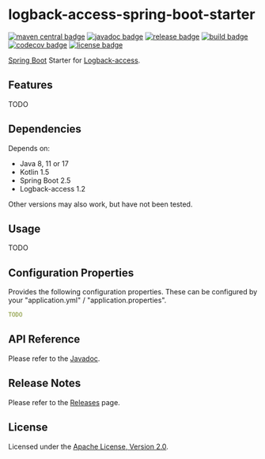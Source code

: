 # logback-access-spring-boot-starter

[![maven central badge]][maven central]
[![javadoc badge]][javadoc]
[![release badge]][release]
[![build badge]][build]
[![codecov badge]][codecov]
[![license badge]][license]

[maven central]: https://maven-badges.herokuapp.com/maven-central/dev.akkinoc.spring.boot/logback-access-spring-boot-starter
[maven central badge]: https://maven-badges.herokuapp.com/maven-central/dev.akkinoc.spring.boot/logback-access-spring-boot-starter/badge.svg
[javadoc]: https://javadoc.io/doc/dev.akkinoc.spring.boot/logback-access-spring-boot-starter
[javadoc badge]: https://javadoc.io/badge2/dev.akkinoc.spring.boot/logback-access-spring-boot-starter/javadoc.svg
[release]: https://github.com/akkinoc/logback-access-spring-boot-starter/releases
[release badge]: https://img.shields.io/github/v/release/akkinoc/logback-access-spring-boot-starter?color=brightgreen&sort=semver
[build]: https://github.com/akkinoc/logback-access-spring-boot-starter/actions/workflows/build.yml
[build badge]: https://github.com/akkinoc/logback-access-spring-boot-starter/actions/workflows/build.yml/badge.svg
[codecov]: https://codecov.io/gh/akkinoc/logback-access-spring-boot-starter
[codecov badge]: https://codecov.io/gh/akkinoc/logback-access-spring-boot-starter/branch/main/graph/badge.svg
[license]: LICENSE.txt
[license badge]: https://img.shields.io/github/license/akkinoc/logback-access-spring-boot-starter?color=blue

[Spring Boot] Starter for [Logback-access].

[Spring Boot]: https://spring.io/projects/spring-boot
[Logback-access]: https://logback.qos.ch/access.html

## Features

TODO

## Dependencies

Depends on:

* Java 8, 11 or 17
* Kotlin 1.5
* Spring Boot 2.5
* Logback-access 1.2

Other versions may also work, but have not been tested.

## Usage

TODO

## Configuration Properties

Provides the following configuration properties.
These can be configured by your "application.yml" / "application.properties".

```yaml
TODO
```

## API Reference

Please refer to the [Javadoc][javadoc].

## Release Notes

Please refer to the [Releases][release] page.

## License

Licensed under the [Apache License, Version 2.0][license].
